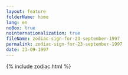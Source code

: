 ```yaml
---
layout: feature
folderName: home
lang: en
noBox: true
nointernationalization: true
fileName: zodiac-sign-for-23-september-1997
permalink: zodiac-sign-for-23-september-1997
date: 23-09-1997
---
```

{% include zodiac.html %}
